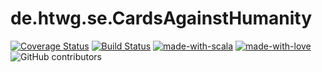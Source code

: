 # de.htwg.se.CardsAgainstHumanity

[![Coverage Status](https://coveralls.io/repos/github/LordSaitamaa/de.htwg.se.CardsAgainstHumanity/badge.svg?branch=Developer)](https://coveralls.io/github/LordSaitamaa/de.htwg.se.CardsAgainstHumanity?branch=Developer)
[![Build Status](https://travis-ci.org/LordSaitamaa/de.htwg.se.CardsAgainstHumanity.svg?branch=master)](https://travis-ci.org/LordSaitamaa/de.htwg.se.CardsAgainstHumanity)
[![made-with-scala](https://img.shields.io/badge/Made%20with-Scala-00ff00.svg)](https://www.scala-lang.org/)
[![made-with-love](https://img.shields.io/badge/Made%20with-Love-ff0000.svg)](https://www.bluestoneedge.com/wp-content/uploads/2020/05/love-820x400.jpeg)
![GitHub contributors](https://img.shields.io/github/contributors/LordSaitamaa/de.htwg.se.CardsAgainstHumanity)